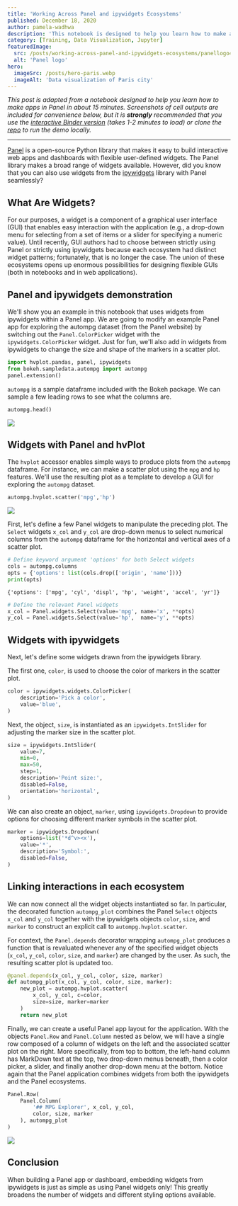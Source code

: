 ```yaml
---
title: 'Working Across Panel and ipywidgets Ecosystems'
published: December 18, 2020
author: pamela-wadhwa
description: 'This notebook is designed to help you learn how to make apps in Panel in about 15 minutes. Screenshots of cell outputs are included for convenience below, but it is strongly recommended that you use the interactive Binder version (takes 1-2 minutes to load) or by cloning the repo and running locally.'
category: [Training, Data Visualization, Jupyter]
featuredImage:
  src: /posts/working-across-panel-and-ipywidgets-ecosystems/panellogo4x3.png
  alt: 'Panel logo'
hero:
  imageSrc: /posts/hero-paris.webp
  imageAlt: 'Data visualization of Paris city'
---
```


_This post is adapted from a notebook designed to help you learn how to make
apps in Panel in about 15 minutes. Screenshots of cell outputs are included for
convenience below, but it is **strongly** recommended that you use the
[interactive Binder version][demo binder] (takes 1-2 minutes to load) or clone
the [repo][demo repo] to run the demo locally._

---

[Panel][panel site] is a open-source Python library that makes it easy to build
interactive web apps and dashboards with flexible user-defined widgets. The
Panel library makes a broad range of widgets available. However, did you know
that you can also use widgets from the [ipywidgets][ipywidgets docs] library
with Panel seamlessly?

## What Are Widgets?

For our purposes, a widget is a component of a graphical user interface (GUI)
that enables easy interaction with the application (e.g., a drop-down menu for
selecting from a set of items or a slider for specifying a numeric value). Until
recently, GUI authors had to choose between strictly using Panel or strictly
using ipywidgets because each ecosystem had distinct widget patterns;
fortunately, that is no longer the case. The union of these ecosystems opens up
enormous possibilities for designing flexible GUIs (both in notebooks and in web
applications).

## Panel and ipywidgets demonstration

We'll show you an example in this notebook that uses widgets from ipywidgets
within a Panel app. We are going to modify an example Panel app for exploring
the autompg dataset (from the Panel website) by switching out the
`Panel.ColorPicker` widget with the `ipywidgets.ColorPicker` widget. Just for
fun, we'll also add in widgets from ipywidgets to change the size and shape of
the markers in a scatter plot.

```python
import hvplot.pandas, panel, ipywidgets
from bokeh.sampledata.autompg import autompg
panel.extension()
```

`autompg` is a sample dataframe included with the Bokeh package. We can sample a
few leading rows to see what the columns are.

```python
autompg.head()
```

![](/posts/working-across-panel-and-ipywidgets-ecosystems/ipywidgets-img-1.png)

## Widgets with Panel and hvPlot

The `hvplot` accessor enables simple ways to produce plots from the `autompg`
dataframe. For instance, we can make a scatter plot using the `mpg` and `hp`
features. We'll use the resulting plot as a template to develop a GUI for
exploring the `autompg` dataset.

```python
autompg.hvplot.scatter('mpg','hp')
```

![](/posts/working-across-panel-and-ipywidgets-ecosystems/ipywidgets-img-2.png)

First, let's define a few Panel widgets to manipulate the preceding plot. The
`Select` widgets `x_col` and `y_col` are drop-down menus to select numerical
columns from the `autompg` dataframe for the horizontal and vertical axes of a
scatter plot.

```python
# Define keyword argument 'options' for both Select widgets
cols = autompg.columns
opts = {'options': list(cols.drop(['origin', 'name']))}
print(opts)
```

`{'options': ['mpg', 'cyl', 'displ', 'hp', 'weight', 'accel', 'yr']}`

```python
# Define the relevant Panel widgets
x_col = Panel.widgets.Select(value='mpg', name='x', **opts)
y_col = Panel.widgets.Select(value='hp',  name='y', **opts)
```

## Widgets with ipywidgets

Next, let's define some widgets drawn from the ipywidgets library.

The first one, `color`, is used to choose the color of markers in the scatter
plot.

```python
color = ipywidgets.widgets.ColorPicker(
    description='Pick a color',
    value='blue',
)
```

Next, the object, `size`, is instantiated as an `ipywidgets.IntSlider` for
adjusting the marker size in the scatter plot.

```python
size = ipywidgets.IntSlider(
    value=7,
    min=0,
    max=50,
    step=1,
    description='Point size:',
    disabled=False,
    orientation='horizontal',
)
```

We can also create an object, `marker`, using `ipywidgets.Dropdown` to provide
options for choosing different marker symbols in the scatter plot.

```python
marker = ipywidgets.Dropdown(
    options=list('*d^v><x'),
    value='*',
    description='Symbol:',
    disabled=False,
)
```

## Linking interactions in each ecosystem

We can now connect all the widget objects instantiated so far. In particular,
the decorated function `autompg_plot` combines the Panel `Select` objects
`x_col` and `y_col` together with the ipywidgets objects `color`, `size`, and
`marker` to construct an explicit call to `autompg.hvplot.scatter`.

For context, the `Panel.depends` decorator wrapping `autompg_plot` produces a
function that is revaluated whenever any of the specified widget objects
(`x_col`, `y_col`, `color`, `size`, and `marker`) are changed by the user. As
such, the resulting scatter plot is updated too.

```python
@panel.depends(x_col, y_col, color, size, marker)
def autompg_plot(x_col, y_col, color, size, marker):
    new_plot = autompg.hvplot.scatter(
        x_col, y_col, c=color,
        size=size, marker=marker
    )
    return new_plot
```

Finally, we can create a useful Panel app layout for the application. With the
objects `Panel.Row` and `Panel.Column` nested as below, we will have a single
row composed of a column of widgets on the left and the associated scatter plot
on the right. More specifically, from top to bottom, the left-hand column has
MarkDown text at the top, two drop-down menus beneath, then a color picker, a
slider, and finally another drop-down menu at the bottom. Notice again that the
Panel application combines widgets from both the ipywidgets and the Panel
ecosystems.

```python
Panel.Row(
    Panel.Column(
        '## MPG Explorer', x_col, y_col,
        color, size, marker
    ), autompg_plot
)
```

![](/posts/working-across-panel-and-ipywidgets-ecosystems/ipywidgets-img-3.png)

## Conclusion

When building a Panel app or dashboard, embedding widgets from ipywidgets is
just as simple as using Panel widgets only! This greatly broadens the number of
widgets and different styling options available.

[demo binder]: https://mybinder.org/v2/gh/Quansight/panel-ipywidgets/HEAD
[demo repo]: https://github.com/Quansight/panel-ipywidgets
[ipywidgets docs]: https://ipywidgets.readthedocs.io/en/latest/
[panel site]: https://panel.holoviz.org/index.html
